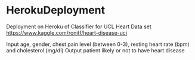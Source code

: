 # HerokuDeployment

Deployment on Heroku of Classifier for UCL Heart Data set https://www.kaggle.com/ronitf/heart-disease-uci

Input age, gender, chest pain level (between 0-3), resting heart rate (bpm) and cholesterol (mg/dl)
Output patient likely or not to have heart disease
